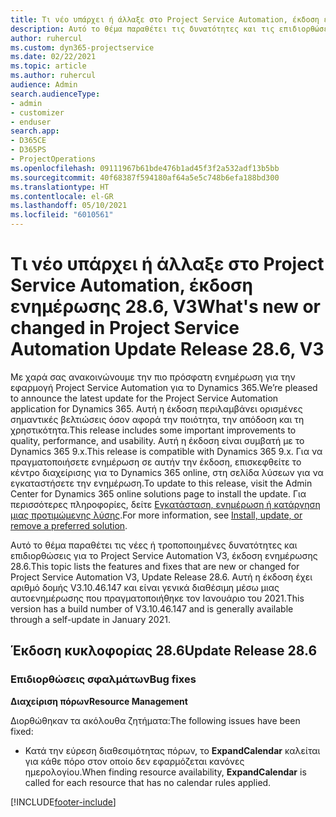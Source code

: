 ```yaml
---
title: Τι νέο υπάρχει ή άλλαξε στο Project Service Automation, έκδοση ενημέρωσης 28.6 Hotfix, V3
description: Αυτό το θέμα παραθέτει τις δυνατότητες και τις επιδιορθώσεις που είναι διαθέσιμες για το Project Service Automation V3, έκδοση ενημέρωσης 28.6 Hotfix, V3.
author: ruhercul
ms.custom: dyn365-projectservice
ms.date: 02/22/2021
ms.topic: article
ms.author: ruhercul
audience: Admin
search.audienceType:
- admin
- customizer
- enduser
search.app:
- D365CE
- D365PS
- ProjectOperations
ms.openlocfilehash: 09111967b61bde476b1ad45f3f2a532adf13b5bb
ms.sourcegitcommit: 40f68387f594180af64a5e5c748b6efa188bd300
ms.translationtype: HT
ms.contentlocale: el-GR
ms.lasthandoff: 05/10/2021
ms.locfileid: "6010561"
---
```

# <a name="whats-new-or-changed-in-project-service-automation-update-release-286-v3"></a><span data-ttu-id="ae866-103">Τι νέο υπάρχει ή άλλαξε στο Project Service Automation, έκδοση ενημέρωσης 28.6, V3</span><span class="sxs-lookup"><span data-stu-id="ae866-103">What's new or changed in Project Service Automation Update Release 28.6, V3</span></span>

<span data-ttu-id="ae866-104">Με χαρά σας ανακοινώνουμε την πιο πρόσφατη ενημέρωση για την εφαρμογή Project Service Automation για το Dynamics 365.</span><span class="sxs-lookup"><span data-stu-id="ae866-104">We’re pleased to announce the latest update for the Project Service Automation application for Dynamics 365.</span></span> <span data-ttu-id="ae866-105">Αυτή η έκδοση περιλαμβάνει ορισμένες σημαντικές βελτιώσεις όσον αφορά την ποιότητα, την απόδοση και τη χρηστικότητα.</span><span class="sxs-lookup"><span data-stu-id="ae866-105">This release includes some important improvements to quality, performance, and usability.</span></span> <span data-ttu-id="ae866-106">Αυτή η έκδοση είναι συμβατή με το Dynamics 365 9.x.</span><span class="sxs-lookup"><span data-stu-id="ae866-106">This release is compatible with Dynamics 365 9.x.</span></span> <span data-ttu-id="ae866-107">Για να πραγματοποιήσετε ενημέρωση σε αυτήν την έκδοση, επισκεφθείτε το κέντρο διαχείρισης για το Dynamics 365 online, στη σελίδα λύσεων για να εγκαταστήσετε την ενημέρωση.</span><span class="sxs-lookup"><span data-stu-id="ae866-107">To update to this release, visit the Admin Center for Dynamics 365 online solutions page to install the update.</span></span> <span data-ttu-id="ae866-108">Για περισσότερες πληροφορίες, δείτε [Εγκατάσταση, ενημέρωση ή κατάργηση μιας προτιμώμενης λύσης](/power-platform/admin/install-remove-preferred-solution).</span><span class="sxs-lookup"><span data-stu-id="ae866-108">For more information, see [Install, update, or remove a preferred solution](/power-platform/admin/install-remove-preferred-solution).</span></span>

<span data-ttu-id="ae866-109">Αυτό το θέμα παραθέτει τις νέες ή τροποποιημένες δυνατότητες και επιδιορθώσεις για το Project Service Automation V3, έκδοση ενημέρωσης 28.6.</span><span class="sxs-lookup"><span data-stu-id="ae866-109">This topic lists the features and fixes that are new or changed for Project Service Automation V3, Update Release 28.6.</span></span> <span data-ttu-id="ae866-110">Αυτή η έκδοση έχει αριθμό δομής V3.10.46.147 και είναι γενικά διαθέσιμη μέσω μιας αυτοενημέρωσης που πραγματοποιήθηκε τον Ιανουάριο του 2021.</span><span class="sxs-lookup"><span data-stu-id="ae866-110">This version has a build number of V3.10.46.147 and is generally available through a self-update in January 2021.</span></span>

## <a name="update-release-286"></a><span data-ttu-id="ae866-111">Έκδοση κυκλοφορίας 28.6</span><span class="sxs-lookup"><span data-stu-id="ae866-111">Update Release 28.6</span></span>

### <a name="bug-fixes"></a><span data-ttu-id="ae866-112">Επιδιορθώσεις σφαλμάτων</span><span class="sxs-lookup"><span data-stu-id="ae866-112">Bug fixes</span></span>


<span data-ttu-id="ae866-113">**Διαχείριση πόρων**</span><span class="sxs-lookup"><span data-stu-id="ae866-113">**Resource Management**</span></span>

<span data-ttu-id="ae866-114">Διορθώθηκαν τα ακόλουθα ζητήματα:</span><span class="sxs-lookup"><span data-stu-id="ae866-114">The following issues have been fixed:</span></span>

- <span data-ttu-id="ae866-115">Κατά την εύρεση διαθεσιμότητας πόρων, το **ExpandCalendar** καλείται για κάθε πόρο στον οποίο δεν εφαρμόζεται κανόνες ημερολογίου.</span><span class="sxs-lookup"><span data-stu-id="ae866-115">When finding resource availability, **ExpandCalendar** is called for each resource that has no calendar rules applied.</span></span>


[!INCLUDE[footer-include](../includes/footer-banner.md)]